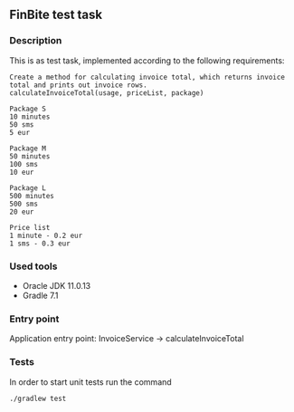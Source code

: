 ## FinBite test task

### Description
This is as test task, implemented according to the following requirements:
```
Create a method for calculating invoice total, which returns invoice total and prints out invoice rows.
calculateInvoiceTotal(usage, priceList, package)

Package S
10 minutes
50 sms
5 eur

Package M
50 minutes
100 sms
10 eur

Package L
500 minutes
500 sms
20 eur

Price list
1 minute - 0.2 eur
1 sms - 0.3 eur
```
### Used tools
- Oracle JDK 11.0.13
- Gradle 7.1

### Entry point

Application entry point: InvoiceService -> calculateInvoiceTotal

### Tests

In order to start unit tests run the command

```
./gradlew test
```
